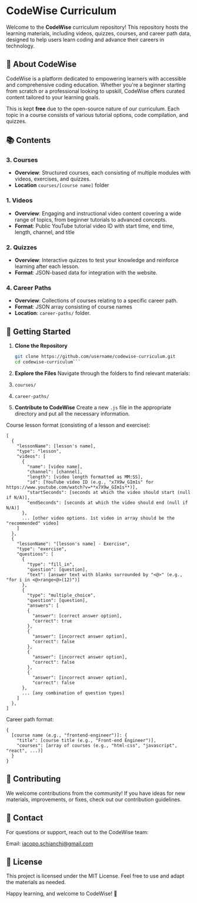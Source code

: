 # CodeWise Curriculum

Welcome to the **CodeWise** curriculum repository! This repository hosts the learning materials, including videos, quizzes, courses, and career path data, designed to help users learn coding and advance their careers in technology.

## 🎯 **About CodeWise**

CodeWise is a platform dedicated to empowering learners with accessible and comprehensive coding education. Whether you're a beginner starting from scratch or a professional looking to upskill, CodeWise offers curated content tailored to your learning goals.

This is kept **free** due to the open-source nature of our curriculum. Each topic in a course consists of various tutorial options, code compilation, and quizzes.

## 📚 **Contents**

### 3. **Courses**
   - **Overview**: Structured courses, each consisting of multiple modules with videos, exercises, and quizzes.
   - **Location** `courses/[course name]` folder

### 1. **Videos**
   - **Overview**: Engaging and instructional video content covering a wide range of topics, from beginner tutorials to advanced concepts.
   - **Format**: Public YouTube tutorial video ID with start time, end time, length, channel, and title

### 2. **Quizzes**
   - **Overview**: Interactive quizzes to test your knowledge and reinforce learning after each lesson.
   - **Format**: JSON-based data for integration with the website.

### 4. **Career Paths**
   - **Overview**: Collections of courses relating to a specific career path.
   - **Format**: JSON array consisting of course names
   - **Location**: `career-paths/` folder.

## 🚀 **Getting Started**

1. **Clone the Repository**  
   ```bash
   git clone https://github.com/username/codewise-curriculum.git
   cd codewise-curriculum```

2. **Explore the Files**
Navigate through the folders to find relevant materials:

1. `courses/`
2. `career-paths/`

3. **Contribute to CodeWise**
Create a new `.js` file in the appropriate directory and put all the necessary information.

Course lesson format (consisting of a lesson and exercise):
```
[
  {
    "lessonName": [lesson's name],
    "type": "lesson",
    "videos": [
      {
        "name": [video name],
        "channel": [channel],
        "length": [video length formatted as MM:SS],
        "id": [YouTube video ID (e.g., "x7X9w_GIm1s" for https://www.youtube.com/watch?v=**x7X9w_GIm1s**)],
        "startSeconds": [seconds at which the video should start (null if N/A)],
        "endSeconds": [seconds at which the video should end (null if N/A)]
      },
      ... [other video options. 1st video in array should be the "recommended" video]
    ]
  },
  {
    "lessonName": "[lesson's name] - Exercise",
    "type": "exercise",
    "questions": [
      {
        "type": "fill_in",
        "question": [question],
        "text": [answer text with blanks surrounded by "<@>" (e.g., "for i in <@>range<@>(12)")]
      },
      {
        "type": "multiple_choice",
        "question": [question],
        "answers": [
        {
          "answer": [correct answer option],
          "correct": true
        },
        {
          "answer": [incorrect answer option],
          "correct": false
        },
        {
          "answer": [incorrect answer option],
          "correct": false
        },
        {
          "answer": [incorrect answer option],
          "correct": false
      },
      ... [any combination of question types]
    ]
  },
]
```

Career path format:
```
{
  [course name (e.g., "frontend-engineer")]: {
    "title": [course title (e.g., "Front-end Engineer")],
    "courses": [array of courses (e.g., "html-css", "javascript", "react", ...)]
  }
}
```

## 🤝 **Contributing**

We welcome contributions from the community! If you have ideas for new materials, improvements, or fixes, check out our contribution guidelines.

## 📧 **Contact**

For questions or support, reach out to the CodeWise team:

Email: iacopo.schianchi@gmail.com

## 🌟 **License**
This project is licensed under the MIT License. Feel free to use and adapt the materials as needed.

Happy learning, and welcome to CodeWise! 🎉
